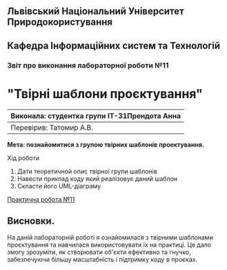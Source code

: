 ## Львівський Національний Університет Природокористування
## Кафедра Інформаційних систем та Технологій



### Звіт про виконання лабораторної роботи №11
# "Твірні шаблони проєктування"



| Виконала: студентка групи ІТ-31Прендота Анна |
|----------------------------------------------|
| Перевірив: Татомир А.В.               |




**Мета: познайомитися з групою твірних шаблонів проектування.**


Хід роботи

1. Дати теоретичной опис твірної групи шаблонів
2. Навести приклад коду який реалізовує даний шаблон
3. Скласти його UML-діаграму 

[Практична робота №11](https://github.com/KhrystynaLutsiv/IT-21_OOP/blob/master/Anna_Prendota/lab%2011/1)

## Висновки. 

На даній лабораторній роботі я ознайомилася з твірними шаблонами проєктування та навчилася використовувати їх на практиці. Це дало змогу зрозуміти, як створювати об'єкти ефективно та гнучко, забезпечуючи більшу масштабність і підтримку коду в проєках. 
